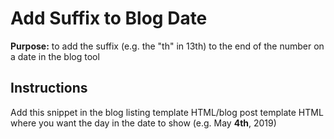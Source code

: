 # Add Suffix to Blog Date

**Purpose:** to add the suffix (e.g. the "th" in 13th) to the end of the number on a date in the blog tool

## Instructions 

Add this snippet in the blog listing template HTML/blog post template HTML where you want the day in the date to show (e.g. May **4th**, 2019)
